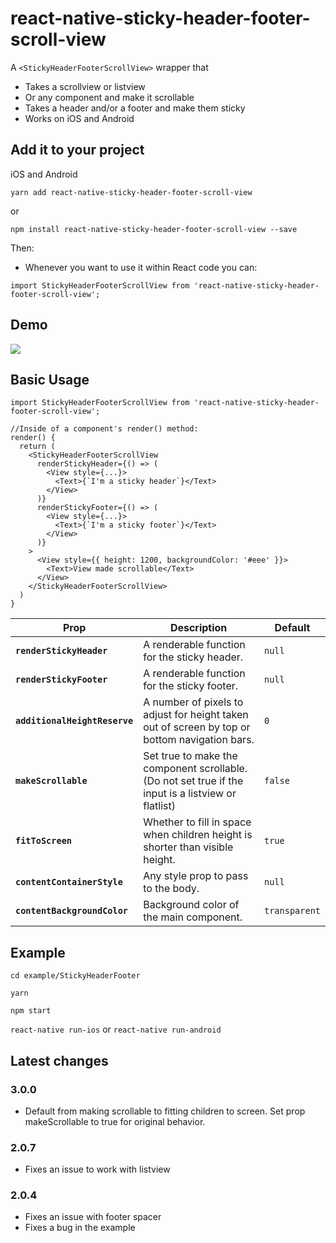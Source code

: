 # react-native-sticky-header-footer-scroll-view

A `<StickyHeaderFooterScrollView>` wrapper that

- Takes a scrollview or listview
- Or any component and make it scrollable
- Takes a header and/or a footer and make them sticky
- Works on iOS and Android

## Add it to your project

iOS and Android

`yarn add react-native-sticky-header-footer-scroll-view`

or

`npm install react-native-sticky-header-footer-scroll-view --save`

Then:

- Whenever you want to use it within React code you can:

`import StickyHeaderFooterScrollView from 'react-native-sticky-header-footer-scroll-view';`

## Demo

![](https://user-images.githubusercontent.com/16176418/28650265-28fb3070-72ad-11e7-8ab5-893c2eae9797.png)

## Basic Usage

```
import StickyHeaderFooterScrollView from 'react-native-sticky-header-footer-scroll-view';

//Inside of a component's render() method:
render() {
  return (
    <StickyHeaderFooterScrollView
      renderStickyHeader={() => (
        <View style={...}>
          <Text>{`I'm a sticky header`}</Text>
        </View>
      )}
      renderStickyFooter={() => (
        <View style={...}>
          <Text>{`I'm a sticky footer`}</Text>
        </View>
      )}
    >
      <View style={{ height: 1200, backgroundColor: '#eee' }}>
        <Text>View made scrollable</Text>
      </View>
    </StickyHeaderFooterScrollView>
  )
}
```

| Prop | Description | Default |
|---|---|---|
|**`renderStickyHeader`**|A renderable function for the sticky header. |`null`|
|**`renderStickyFooter`**|A renderable function for the sticky footer. |`null`|
|**`additionalHeightReserve`**|A number of pixels to adjust for height taken out of screen by top or bottom navigation bars. |`0`|
|**`makeScrollable`**|Set true to make the component scrollable. (Do not set true if the input is a listview or flatlist) |`false`|
|**`fitToScreen`**|Whether to fill in space when children height is shorter than visible height. |`true`|
|**`contentContainerStyle`**|Any style prop to pass to the body. |`null`|
|**`contentBackgroundColor`**|Background color of the main component. |`transparent`|


## Example

`cd example/StickyHeaderFooter`

`yarn`

`npm start`

`react-native run-ios` or `react-native run-android`

## Latest changes

### 3.0.0

- Default from making scrollable to fitting children to screen. Set prop makeScrollable to true for original behavior.

### 2.0.7

- Fixes an issue to work with listview

### 2.0.4

- Fixes an issue with footer spacer
- Fixes a bug in the example
